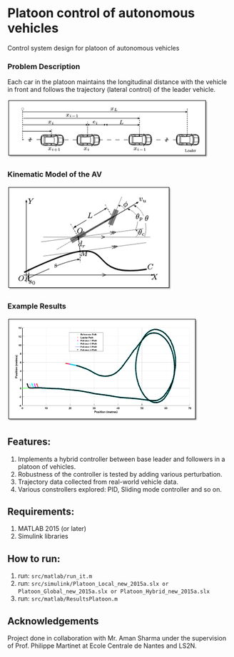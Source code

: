 # Platoon control of autonomous vehicles
Control system design for platoon of autonomous vehicles

### Problem Description
Each car in the platoon maintains the longitudinal distance with the vehicle in front and follows the trajectory (lateral control) of the leader vehicle.

![img.png](assets/img.png)

### Kinematic Model of the AV
![img_1.png](assets/img_1.png)

### Example Results
![img_2.png](assets/img_2.png)

## Features:
  1. Implements a hybrid controller between base leader and followers in a platoon of vehicles. 
  2. Robustness of the controller is tested by adding various perturbation.
  3. Trajectory data collected from real-world vehicle data. 
  4. Various constrollers explored: PID, Sliding mode controller and so on.
  
## Requirements:
1. MATLAB 2015 (or later)
2. Simulink libraries

## How to run:
1. run: `src/matlab/run_it.m`
2. run: `src/simulink/Platoon_Local_new_2015a.slx or Platoon_Global_new_2015a.slx or Platoon_Hybrid_new_2015a.slx`
3. run: `src/matlab/ResultsPlatoon.m`

## Acknowledgements
Project done in collaboration with Mr. Aman Sharma under the supervision of Prof. Philippe Martinet at Ecole Centrale de Nantes and LS2N.
